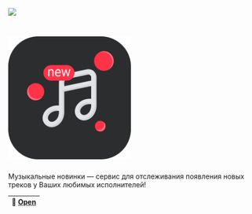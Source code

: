 [<img width="134" src="https://vk.com/images/apps/mini_apps/vk_mini_apps_logo.svg">](https://vk.com/app7647010/)
<h1 align="left">
  <a href="https://vk.com/app7647010/"><img src="image.png" width="250" alt="newRelease logo"></a>
</h1>

Музыкальные новинки — сервис для отслеживания появления новых треков у Ваших любимых исполнителей!

| 🎸 [Open](https://vk.com/app7647010) |
|----------------------------------------------|
